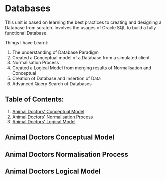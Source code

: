 # Databases
 This unit is based on learning the best practices to creating and designing a Database from scratch. Involves the usages of Oracle SQL to build a fully functional Database.
 
 Things I have Learnt:
 1. The understanding of Database Paradigm
 1. Created a Conceptual model of a Database from a simulated client
 1. Normalisation Process
 1. Created a Logical Model from merging results of Normalisation and Conceptual
 1. Creation of Database and Insertion of Data
 1. Advanced Query Search of Databases

## Table of Contents:
1. [Animal Doctors' Conceptual Model](#animal-doctors-conceptual-model)
1. [Animal Doctors' Normalisation Process](#animal-doctors-normalisation-process)
1. [Animal Doctors' Logical Model](#animal-doctors-logical-model)


## Animal Doctors Conceptual Model

## Animal Doctors Normalisation Process

## Animal Doctors Logical Model
